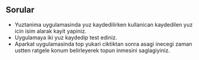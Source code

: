 ## Sorular
 - Yuztanima uygulamasinda yuz kaydedilirken kullanican kaydedilen yuz icin 
 isim alarak kayit yapiniz.  
 - Uygulamaya iki yuz kaydedip test ediniz.
 - Aparkat uygulamasinda top yukari ciktiktan sonra asagi inecegi zaman ustten
 ratgele konum belirleyerek topun inmesini saglagiyiniz.  


